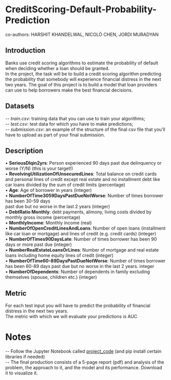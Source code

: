 # CreditScoring-Default-Probability-Prediction
co-authors: HARSHIT KHANDELWAL, NICOLÒ CHEN, JORDI MURADYAN 
## Introduction

Banks use credit scoring algorithms to estimate the probability of default when deciding whether a loan should be granted. <br/>
In the project, the task will be to build a credit scoring algorithm predicting the probability that somebody will experience financial distress in the next two years. The goal of this project is to build a model that loan providers can use to help borrowers make the best financial decisions. <br/>


## Datasets <br/>
-- _train.csv_: training data that you can use to train your algorithms;<br/>
-- _test.csv_: test data for which you have to make predictions;<br/>
-- _submission.csv_: an example of the structure of the final csv file that you’ll have to upload as part of your final submission.<br/>

## Description
• **SeriousDlqin2yrs**: Person experienced 90 days past due delinquency or worse (Y/N) (this is your target!)<br/>
• **RevolvingUtilizationOfUnsecuredLines**: Total balance on credit cards and personal lines of credit except real estate and no installment debt like car loans divided by the sum of credit limits (percentage)<br/>
• **Age**: Age of borrower in years (integer)<br/>
• **NumberOfTime3059DaysPastDueNotWorse**: Number of times borrower has been 30-59 days<br/>
past due but no worse in the last 2 years (integer)<br/>
• **DebtRatio Monthly**: debt payments, alimony, living costs divided by monthly gross income
(percentage)<br/>
• **MonthlyIncome**: Monthly income (real)<br/>
• **NumberOfOpenCreditLinesAndLoans**: Number of open loans (installment like car loan or
mortgage) and lines of credit (e.g. credit cards) (integer)<br/>
• **NumberOfTimes90DaysLate**: Number of times borrower has been 90 days or more past due
(integer)<br/>
• **NumberRealEstateLoansOrLines**: Number of mortgage and real estate loans including home
equity lines of credit (integer)<br/>
• **NumberOfTime60-89DaysPastDueNotWorse**: Number of times borrower has been 60-89
days past due but no worse in the last 2 years. integer<br/>
• **NumberOfDependents**: Number of dependents in family excluding themselves (spouse,
children etc.) (integer)<br/>

## Metric
For each test input you will have to predict the probability of financial distress in the next two years.<br/>
The metric with which we will evaluate your predictions is AUC 

# Notes
-- Follow the Jupyter Notebook called [project_code](https://github.com/XieDavide/CreditScoring-Default-Probability-Prediction/blob/main/project_code.ipynb) (and pip install certain libraries if needed) <br/>
-- The final production consists of a 5-page report (pdf) and analysis of the problem, the approach to it, and the model and its performance. Download it to visualize it.<br/>
